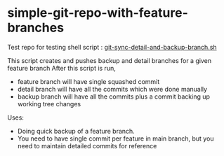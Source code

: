 # simple-git-repo-with-feature-branches

Test repo for testing shell script : [git-sync-detail-and-backup-branch.sh](./git-sync-detail-and-backup-branch.sh)

This script creates and pushes backup and detail branches for a given feature branch
After this script is run,

- feature branch will have single squashed commit
- detail branch will have all the commits which were done manually
- backup branch will have all the commits plus a commit backing up working tree changes

Uses:

- Doing quick backup of a feature branch.
- You need to have single commit per feature in main branch, but you need to maintain detailed commits for reference
